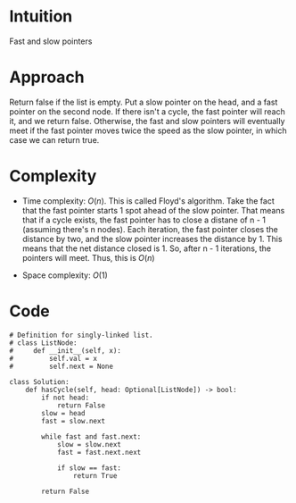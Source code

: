 # Intuition
Fast and slow pointers

# Approach
Return false if the list is empty. Put a slow pointer on the head, and a fast pointer on the second node. If there isn't a cycle, the fast pointer will reach it, and we return false. Otherwise, the fast and slow pointers will eventually meet if the fast pointer moves twice the speed as the slow pointer, in which case we can return true.

# Complexity
- Time complexity: $O(n)$. This is called Floyd's algorithm. Take the fact that the fast pointer starts 1 spot ahead of the slow pointer. That means that if a cycle exists, the fast pointer has to close a distane of n - 1 (assuming there's n nodes). Each iteration, the fast pointer closes the distance by two, and the slow pointer increases the distance by 1. This means that the net distance closed is 1. So, after n - 1 iterations, the pointers will meet. Thus, this is $O(n)$
<!-- Add your time complexity here, e.g. $$O(n)$$ -->

- Space complexity: $O(1)$
<!-- Add your space complexity here, e.g. $$O(n)$$ -->

# Code
```python3
# Definition for singly-linked list.
# class ListNode:
#     def __init__(self, x):
#         self.val = x
#         self.next = None

class Solution:
    def hasCycle(self, head: Optional[ListNode]) -> bool:
        if not head:
            return False
        slow = head
        fast = slow.next

        while fast and fast.next:
            slow = slow.next
            fast = fast.next.next

            if slow == fast:
                return True

        return False
```
